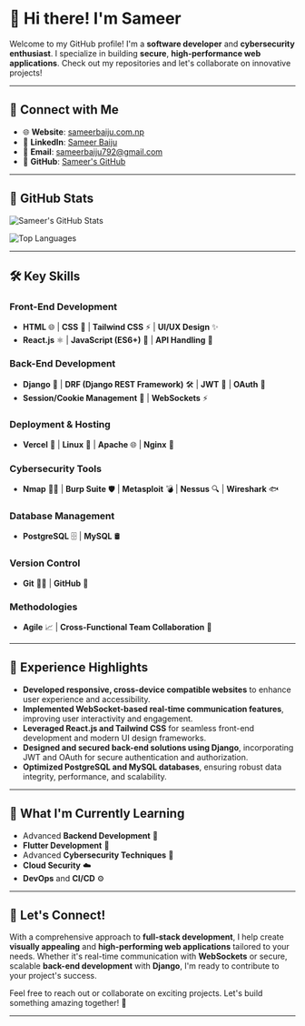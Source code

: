 # 👋 Hi there! I'm Sameer

Welcome to my GitHub profile! I'm a **software developer** and **cybersecurity enthusiast**. I specialize in building **secure**, **high-performance web applications**. Check out my repositories and let's collaborate on innovative projects!

---

## 🔗 Connect with Me

- 🌐 **Website**: [sameerbaiju.com.np](https://sameerbaiju.com.np)
- 💼 **LinkedIn**: [Sameer Baiju](https://www.linkedin.com/in/sameer-baiju-7a3054240/)
- 📧 **Email**: [sameerbaiju792@gmail.com](mailto:sameerbaiju792@gmail.com)
- 🐙 **GitHub**: [Sameer's GitHub](https://github.com/sameer266)

---

## 🌟 GitHub Stats

![Sameer's GitHub Stats](https://github-readme-stats.vercel.app/api?username=sameer266&show_icons=true&theme=radical)

![Top Languages](https://github-readme-stats.vercel.app/api/top-langs/?username=sameer266&layout=compact&theme=radical)

---

## 🛠️ Key Skills

### **Front-End Development**  
- **HTML** 🌐 | **CSS** 🎨 | **Tailwind CSS** ⚡ | **UI/UX Design** ✨  
- **React.js** ⚛️ | **JavaScript (ES6+)** 📜 | **API Handling** 🔗

### **Back-End Development**  
- **Django** 🐍 | **DRF (Django REST Framework)** 🛠️ | **JWT** 🔐 | **OAuth** 🔑  
- **Session/Cookie Management** 🍪 | **WebSockets** ⚡

### **Deployment & Hosting**  
- **Vercel** 🚀 | **Linux** 🐧 | **Apache** 🌐 | **Nginx** 🔄

### **Cybersecurity Tools**  
- **Nmap** 🕵️‍♂️ | **Burp Suite** 🛡️ | **Metasploit** 💣 | **Nessus** 🔍 | **Wireshark** 🐟

### **Database Management**  
- **PostgreSQL** 🗄️ | **MySQL** 🛢️

### **Version Control**  
- **Git** 🧑‍💻 | **GitHub** 🐙

### **Methodologies**  
- **Agile** 📈 | **Cross-Functional Team Collaboration** 🤝

---

## 💼 Experience Highlights

- **Developed responsive, cross-device compatible websites** to enhance user experience and accessibility.  
- **Implemented WebSocket-based real-time communication features**, improving user interactivity and engagement.  
- **Leveraged React.js and Tailwind CSS** for seamless front-end development and modern UI design frameworks.  
- **Designed and secured back-end solutions using Django**, incorporating JWT and OAuth for secure authentication and authorization.  
- **Optimized PostgreSQL and MySQL databases**, ensuring robust data integrity, performance, and scalability.

---

## 🌱 What I'm Currently Learning

- Advanced **Backend Development** 🔧
- **Flutter Development** 📱
- Advanced **Cybersecurity Techniques** 🔐
- **Cloud Security** ☁️
- **DevOps** and **CI/CD** ⚙️

---

## 🚀 Let's Connect!

With a comprehensive approach to **full-stack development**, I help create **visually appealing** and **high-performing web applications** tailored to your needs. Whether it's real-time communication with **WebSockets** or secure, scalable **back-end development** with **Django**, I'm ready to contribute to your project's success.

Feel free to reach out or collaborate on exciting projects. Let's build something amazing together! 🚀

---
